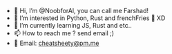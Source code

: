 - 👋 Hi, I’m @NoobforAl, you can call me Farshad!
- 👀 I’m interested in Python, Rust and frenchFries 🍟 XD
- 🌱 I’m currently learning JS, Rust and etc..
- 📫 How to reach me ? send email ;)
- 📧 Email: cheatsheety@pm.me

<!---
NoobforAl/NoobforAl is a ✨ special ✨ repository because its `README.md` (this file) appears on your GitHub profile.
You can click the Preview link to take a look at your changes.
--->

